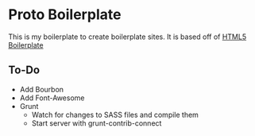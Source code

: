 # Proto Boilerplate
This is my boilerplate to create boilerplate sites. It is based off of [HTML5 Boilerplate](http://html5boilerplate.com)

## To-Do
- Add Bourbon
- Add Font-Awesome
- Grunt
  - Watch for changes to SASS files and compile them
  - Start server with grunt-contrib-connect

